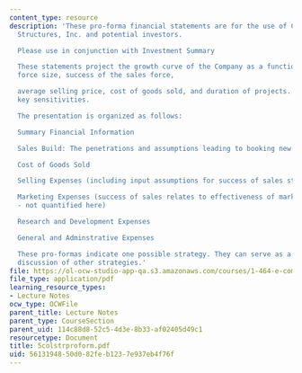 ```yaml
---
content_type: resource
description: 'These pro-forma financial statements are for the use of Collaborative
  Structures, Inc. and potential investors.

  Please use in conjunction with Investment Summary

  These statements project the growth curve of the Company as a function of sales
  force size, success of the sales force,

  average selling price, cost of goods sold, and duration of projects. These are the
  key sensitivities.

  The presentation is organized as follows:

  Summary Financial Information

  Sales Build: The penetrations and assumptions leading to booking new work

  Cost of Goods Sold

  Selling Expenses (including input assumptions for success of sales staff)

  Marketing Expenses (success of sales relates to effectiveness of marketing effort
  - not quantified here)

  Research and Development Expenses

  General and Adminstrative Expenses

  These pro-formas indicate one possible strategy. They can serve as a baseline for
  discussion of other strategies.'
file: https://ol-ocw-studio-app-qa.s3.amazonaws.com/courses/1-464-e-commerce-and-the-internet-in-real-estate-and-construction-spring-2004/5613194850d082feb1237e937eb4f76f_5colstrproform.pdf
file_type: application/pdf
learning_resource_types:
- Lecture Notes
ocw_type: OCWFile
parent_title: Lecture Notes
parent_type: CourseSection
parent_uid: 114c88d8-52c5-4d3e-8b33-af02405d49c1
resourcetype: Document
title: 5colstrproform.pdf
uid: 56131948-50d0-82fe-b123-7e937eb4f76f
---
```

